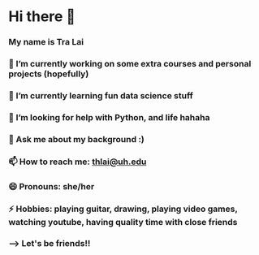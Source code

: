 # Hi there 👋

### My name is Tra Lai
### 🔭 I’m currently working on some extra courses and personal projects (hopefully)
### 🌱 I’m currently learning fun data science stuff
### 🤔 I’m looking for help with Python, and life hahaha
### 💬 Ask me about my background :)
### 📫 How to reach me: thlai@uh.edu
### 😄 Pronouns: she/her
### ⚡ Hobbies: playing guitar, drawing, playing video games, watching youtube, having quality time with close friends
### --> Let's be friends!!
